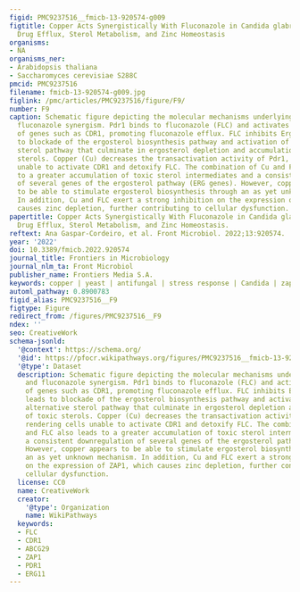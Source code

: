 ```yaml
---
figid: PMC9237516__fmicb-13-920574-g009
figtitle: Copper Acts Synergistically With Fluconazole in Candida glabrata by Compromising
  Drug Efflux, Sterol Metabolism, and Zinc Homeostasis
organisms:
- NA
organisms_ner:
- Arabidopsis thaliana
- Saccharomyces cerevisiae S288C
pmcid: PMC9237516
filename: fmicb-13-920574-g009.jpg
figlink: /pmc/articles/PMC9237516/figure/F9/
number: F9
caption: Schematic figure depicting the molecular mechanisms underlying copper and
  fluconazole synergism. Pdr1 binds to fluconazole (FLC) and activates the expression
  of genes such as CDR1, promoting fluconazole efflux. FLC inhibits Erg11, which leads
  to blockade of the ergosterol biosynthesis pathway and activation of an alternative
  sterol pathway that culminate in ergosterol depletion and accumulation of toxic
  sterols. Copper (Cu) decreases the transactivation activity of Pdr1, rendering cells
  unable to activate CDR1 and detoxify FLC. The combination of Cu and FLC also leads
  to a greater accumulation of toxic sterol intermediates and a consistent downregulation
  of several genes of the ergosterol pathway (ERG genes). However, copper appears
  to be able to stimulate ergosterol biosynthesis through an as yet unknown mechanism.
  In addition, Cu and FLC exert a strong inhibition on the expression of ZAP1, which
  causes zinc depletion, further contributing to cellular dysfunction.
papertitle: Copper Acts Synergistically With Fluconazole in Candida glabrata by Compromising
  Drug Efflux, Sterol Metabolism, and Zinc Homeostasis.
reftext: Ana Gaspar-Cordeiro, et al. Front Microbiol. 2022;13:920574.
year: '2022'
doi: 10.3389/fmicb.2022.920574
journal_title: Frontiers in Microbiology
journal_nlm_ta: Front Microbiol
publisher_name: Frontiers Media S.A.
keywords: copper | yeast | antifungal | stress response | Candida | zap1 | zinc
automl_pathway: 0.8900783
figid_alias: PMC9237516__F9
figtype: Figure
redirect_from: /figures/PMC9237516__F9
ndex: ''
seo: CreativeWork
schema-jsonld:
  '@context': https://schema.org/
  '@id': https://pfocr.wikipathways.org/figures/PMC9237516__fmicb-13-920574-g009.html
  '@type': Dataset
  description: Schematic figure depicting the molecular mechanisms underlying copper
    and fluconazole synergism. Pdr1 binds to fluconazole (FLC) and activates the expression
    of genes such as CDR1, promoting fluconazole efflux. FLC inhibits Erg11, which
    leads to blockade of the ergosterol biosynthesis pathway and activation of an
    alternative sterol pathway that culminate in ergosterol depletion and accumulation
    of toxic sterols. Copper (Cu) decreases the transactivation activity of Pdr1,
    rendering cells unable to activate CDR1 and detoxify FLC. The combination of Cu
    and FLC also leads to a greater accumulation of toxic sterol intermediates and
    a consistent downregulation of several genes of the ergosterol pathway (ERG genes).
    However, copper appears to be able to stimulate ergosterol biosynthesis through
    an as yet unknown mechanism. In addition, Cu and FLC exert a strong inhibition
    on the expression of ZAP1, which causes zinc depletion, further contributing to
    cellular dysfunction.
  license: CC0
  name: CreativeWork
  creator:
    '@type': Organization
    name: WikiPathways
  keywords:
  - FLC
  - CDR1
  - ABCG29
  - ZAP1
  - PDR1
  - ERG11
---
```

